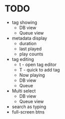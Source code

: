 TODO
====

- tag showing
  - DB view
  - Queue view
- metadata display
  - duration
  - last played
  - play counts
- tag editing
  - t - open tag editor
  - T - quick to add tag
  - Now playing
  - DB view
  - Queue
- Multi select
  - DB view
  - Queue view
- search as typing
- full-screen btns
